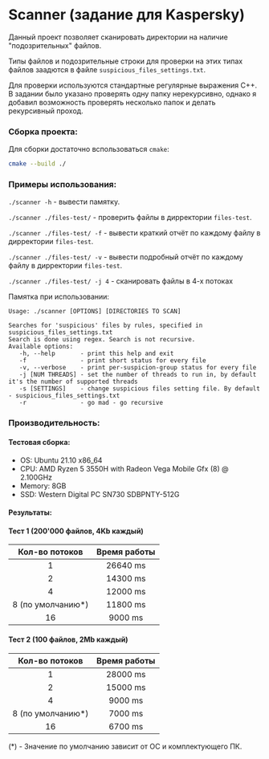 # Scanner (задание для Kaspersky)

Данный проект позволяет сканировать директории на наличие "подозрительных" файлов.

Типы файлов и подозрительные строки для проверки на этих типах файлов заадются в файле `suspicious_files_settings.txt`.

Для проверки используются стандартные регулярные выражения С++.
В задании было указано проверять одну папку нерекурсивно,
однако я добавил возможность проверять несколько папок и делать рекурсивный проход.

### Сборка проекта:

Для сборки достаточно вспользоваться `cmake`:

```bash
cmake --build ./
```

### Примеры использования:

`./scanner -h` - вывести памятку.

`./scanner ./files-test/` - проверить файлы в дирректории `files-test`.

`./scanner ./files-test/ -f` - вывести краткий отчёт по каждому файлу в дирректории `files-test`.

`./scanner ./files-test/ -v` - вывести подробный отчёт по каждому файлу в дирректории `files-test`.

`./scanner ./files-test/ -j 4` - сканировать файлы в 4-х потоках



Памятка при использовании:

```text
Usage: ./scanner [OPTIONS] [DIRECTORIES TO SCAN]

Searches for 'suspicious' files by rules, specified in suspicious_files_settings.txt
Search is done using regex. Search is not recursive.
Available options:
   -h, --help       - print this help and exit
   -f               - print short status for every file
   -v, --verbose    - print per-suspicion-group status for every file
   -j [NUM THREADS] - set the number of threads to run in, by default it's the number of supported threads
   -s [SETTINGS]    - change suspicious files setting file. By default - suspicious_files_settings.txt
   -r               - go mad - go recursive
```

### Производительность:

#### Тестовая сборка:

- OS: Ubuntu 21.10 x86_64
- CPU: AMD Ryzen 5 3550H with Radeon Vega Mobile Gfx (8) @ 2.100GHz
- Memory: 8GB
- SSD: Western Digital PC SN730 SDBPNTY-512G

#### Результаты:

#### Тест 1 (200'000 файлов, 4Kb каждый)
| Кол-во потоков   | Время работы |
|:----------------:|:------------:|
| 1                | 26640 ms     |
| 2                | 14300 ms     |
| 4                | 12000 ms     |
| 8 (по умолчанию*)| 11800 ms     |
| 16               | 9000 ms      |

#### Тест 2 (100 файлов, 2Mb каждый)
| Кол-во потоков   | Время работы |
|:----------------:|:------------:|
| 1                | 28000 ms      |
| 2                | 15000 ms     |
| 4                | 9000 ms      |
| 8 (по умолчанию*)| 7000 ms      |
| 16               | 6700 ms      |

(*) - Значение по умолчанию зависит от ОС и комплектующего ПК.
